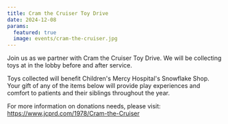 ```yaml
---
title: Cram the Cruiser Toy Drive
date: 2024-12-08
params:
  featured: true
  image: events/cram-the-cruiser.jpg
---
```


Join us as we partner with Cram the Cruiser Toy Drive. We will be collecting toys at in the lobby before and after service. 

<!--more-->

Toys collected will benefit Children's Mercy Hospital's Snowflake Shop. Your gift of any of the items below will provide play experiences and comfort to patients and their siblings throughout the year. 

For more information on donations needs, please visit: https://www.jcprd.com/1978/Cram-the-Cruiser
